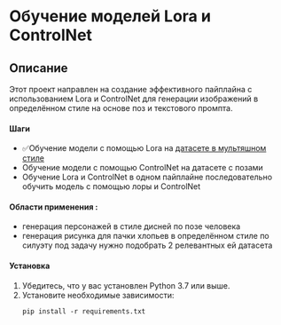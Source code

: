 # Обучение моделей Lora и ControlNet

## Описание
Этот проект направлен на создание эффективного пайплайна с использованием Lora и ControlNet для генерации изображений в определённом стиле на основе поз и текстового промпта.

#### Шаги

-  ✅Обучение модели с помощью Lora на [датасете в мультяшном стиле](https://huggingface.co/datasets/linoyts/Tuxemon)
- Обучение модели с помощью ControlNet на датасете с позами
- Обучение Lora и ControlNet в одном пайплайне
последовательно обучить модель с помощью лоры и ControlNet

#### Области применения : 
- генерация персонажей в стиле дисней по позе человека
- генерация рисунка для пачки хлопьев в определённом стиле по силуэту
под задачу нужно подобрать 2 релевантных ей датасета


#### Установка
1. Убедитесь, что у вас установлен Python 3.7 или выше.
2. Установите необходимые зависимости:
   ```
   pip install -r requirements.txt